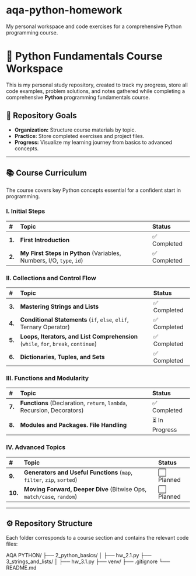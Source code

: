 # aqa-python-homework
My personal workspace and code exercises for a comprehensive Python programming course.

# 🐍 Python Fundamentals Course Workspace

This is my personal study repository, created to track my progress, store all code examples, problem solutions, and notes gathered while completing a comprehensive **Python** programming fundamentals course.

## 🎯 Repository Goals

* **Organization:** Structure course materials by topic.
* **Practice:** Store completed exercises and project files.
* **Progress:** Visualize my learning journey from basics to advanced concepts.

---

## 📚 Course Curriculum

The course covers key Python concepts essential for a confident start in programming.

### I. Initial Steps

| # | Topic | Status |
| :--- | :--- | :--- |
| **1.** | **First Introduction** | ✅ Completed |
| **2.** | **My First Steps in Python** (Variables, Numbers, I/O, `type`, `id`) | ✅ Completed |

### II. Collections and Control Flow

| # | Topic | Status |
| :--- | :--- | :--- |
| **3.** | **Mastering Strings and Lists** | ✅ Completed |
| **4.** | **Conditional Statements** (`if`, `else`, `elif`, Ternary Operator) | ✅ Completed |
| **5.** | **Loops, Iterators, and List Comprehension** (`while`, `for`, `break`, `continue`) | ✅ Completed |
| **6.** | **Dictionaries, Tuples, and Sets** | ✅ Completed |

### III. Functions and Modularity

| # | Topic | Status |
| :--- | :--- | :--- |
| **7.** | **Functions** (Declaration, `return`, `lambda`, Recursion, Decorators) | ✅ Completed |
| **8.** | **Modules and Packages. File Handling** | ⏳ In Progress |

### IV. Advanced Topics

| # | Topic | Status |
| :--- | :--- | :--- |
| **9.** | **Generators and Useful Functions** (`map`, `filter`, `zip`, `sorted`) | ⬜ Planned |
| **10.** | **Moving Forward, Deeper Dive** (Bitwise Ops, `match/case`, `random`) | ⬜ Planned |

---

## ⚙️ Repository Structure

Each folder corresponds to a course section and contains the relevant code files:

AQA PYTHON/
├── 2_python_basics/
│ ├── hw_2.1.py
├── 3_strings_and_lists/
│ ├── hw_3.1.py
├── venv/
├── .gitignore
└── README.md
